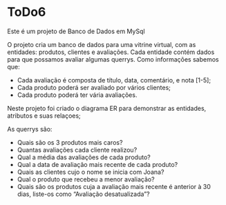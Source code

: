 # ToDo6

Este é um projeto de Banco de Dados em MySql

O projeto cria um banco de dados para uma vitrine virtual, com as entidades: produtos, clientes e avaliações.
Cada entidade contém dados para que possamos avaliar algumas querrys.
Como informações sabemos que:
* Cada avaliação é composta de título, data, comentário, e nota [1-5];
* Cada produto poderá ser avaliado por vários clientes;
* Cada produto poderá ter vária avaliações.

Neste projeto foi criado o diagrama ER para demonstrar as entidades, atributos e suas relaçoes;

As querrys são:
- Quais são os 3 produtos mais caros?
- Quantas avaliações cada cliente realizou?
- Qual a média das avaliações de cada produto?
- Qual a data de avaliação mais recente de cada produto?
- Quais as clientes cujo o nome se inicia com Joana?
- Qual o produto que recebeu a menor avaliação?
- Quais são os produtos cuja a avaliação mais recente é anterior à 30 dias, liste-os como “Avaliação desatualizada”?


